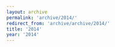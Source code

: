 ```yaml
---
layout: archive
permalink: 'archive/2014/'
redirect_from: 'archive/archive/2014/'
title: '2014'
year: '2014'
---
```

